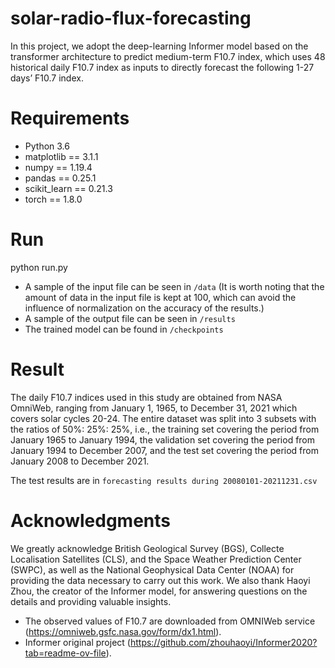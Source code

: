 # solar-radio-flux-forecasting
In this project, we adopt the deep-learning Informer model based on the transformer architecture to predict medium-term F10.7 index, which uses 48 historical daily F10.7 index as inputs to directly forecast the following 1-27 days’ F10.7 index. 


# Requirements
* Python 3.6
* matplotlib == 3.1.1
* numpy == 1.19.4
* pandas == 0.25.1
* scikit_learn == 0.21.3
* torch == 1.8.0

# Run
python run.py
* A sample of the input file can be seen in  `/data` (It is worth noting that the amount of data in the input file is kept at 100, which can avoid the influence of normalization on the accuracy of the results.)
* A sample of the output file can be seen in  `/results`
* The trained model can be found in `/checkpoints`
# Result
The daily F10.7 indices used in this study are obtained from NASA OmniWeb, ranging from January 1, 1965, to December 31, 2021 which covers solar cycles 20-24. The entire dataset was split into 3 subsets with the ratios of 50%: 25%: 25%, i.e., the training set covering the period from January 1965 to January 1994, the validation set covering the period from January 1994 to December 2007, and the test set covering the period from January 2008 to December 2021.

The test results are in `forecasting results during 20080101-20211231.csv`

# Acknowledgments
We greatly acknowledge British Geological Survey (BGS), Collecte Localisation Satellites (CLS), and the Space Weather Prediction Center (SWPC), as well as the National Geophysical Data Center (NOAA) for providing the data necessary to carry out this work. We also thank Haoyi Zhou, the creator of the Informer model, for answering questions on the details and providing valuable insights.
* The observed values of F10.7 are downloaded from OMNIWeb service (https://omniweb.gsfc.nasa.gov/form/dx1.html).
* Informer original project (https://github.com/zhouhaoyi/Informer2020?tab=readme-ov-file).
